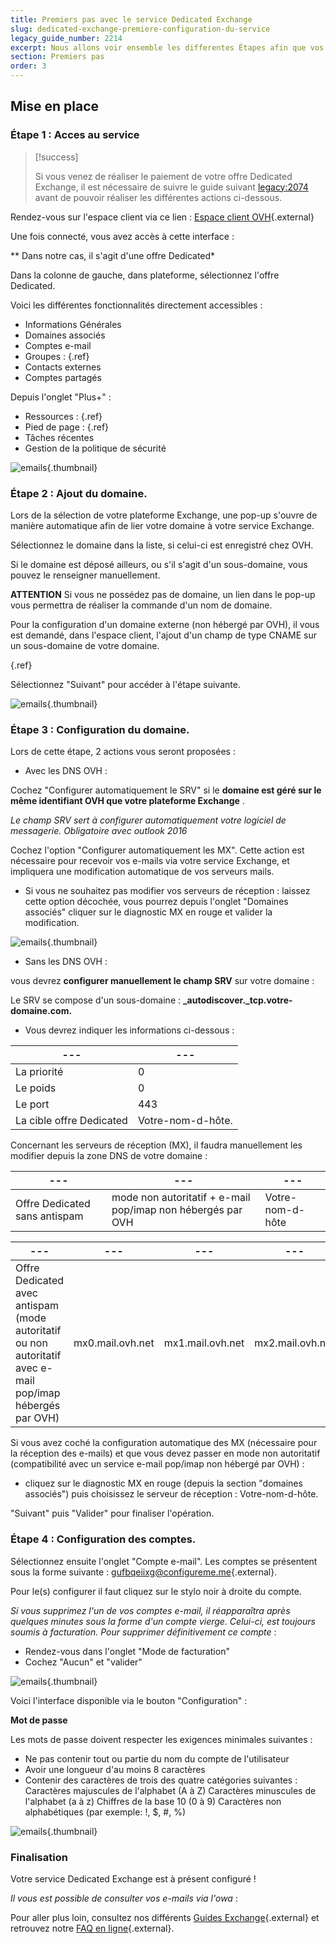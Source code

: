 ```yaml
---
title: Premiers pas avec le service Dedicated Exchange
slug: dedicated-exchange-premiere-configuration-du-service
legacy_guide_number: 2214
excerpt: Nous allons voir ensemble les differentes Étapes afin que vos services soient actifs et fonctionnels.
section: Premiers pas
order: 3
---
```



## Mise en place

### Étape 1 &#58; Acces au service


> [!success]
>
> Si vous venez de réaliser le paiement de votre offre Dedicated Exchange, il est nécessaire de suivre le guide suivant <legacy:2074> avant de pouvoir réaliser les différentes actions ci-dessous.
> 

Rendez-vous sur l'espace client via ce lien : [Espace client OVH](https://www.ovh.com/manager/web/login.html){.external}

Une fois connecté, vous avez accès à cette interface :

** Dans notre cas, il s'agit d'une offre Dedicated*

Dans la colonne de gauche, dans plateforme, sélectionnez l'offre Dedicated.

Voici les différentes fonctionnalités directement accessibles :

- Informations Générales
- Domaines associés
- Comptes e-mail
- Groupes : []({legacy}1258){.ref}
- Contacts externes
- Comptes partagés

Depuis l'onglet "Plus+" :

- Ressources : []({legacy}1325){.ref}
- Pied de page : []({legacy}1330){.ref}
- Tâches récentes
- Gestion de la politique de sécurité


![emails](images/4377.png){.thumbnail}


### Étape 2 &#58; Ajout du domaine.
Lors de la sélection de votre plateforme Exchange, une pop-up s'ouvre de manière automatique afin de lier votre domaine à votre service Exchange.

Sélectionnez le domaine dans la liste, si celui-ci est enregistré chez OVH.

Si le domaine est déposé ailleurs, ou s'il s'agit d'un sous-domaine, vous pouvez le renseigner manuellement.

**ATTENTION** Si vous ne possédez pas de domaine, un lien dans le pop-up vous permettra de réaliser la commande d'un nom de domaine.

Pour la configuration d'un domaine externe (non hébergé par OVH), il vous est demandé, dans l'espace client, l'ajout d'un champ de type CNAME sur un sous-domaine de votre domaine.

[]({legacy}1519){.ref}

Sélectionnez "Suivant" pour accéder à l'étape suivante.


![emails](images/4382.png){.thumbnail}


### Étape 3 &#58; Configuration du domaine.
Lors de cette étape, 2 actions vous seront proposées :

- Avec les DNS OVH :

Cochez "Configurer automatiquement le SRV" si le  **domaine est géré sur le même identifiant OVH que votre plateforme Exchange** .

*Le champ SRV sert à configurer automatiquement votre logiciel de messagerie. Obligatoire avec outlook 2016*

Cochez l'option "Configurer automatiquement les MX". Cette action est nécessaire pour recevoir vos e-mails via votre service Exchange, et impliquera une modification automatique de vos serveurs mails.

- Si vous ne souhaitez pas modifier vos serveurs de réception : laissez cette option décochée, vous pourrez depuis l'onglet "Domaines associés" cliquer sur le diagnostic MX en rouge et valider la modification.


![emails](images/4383.png){.thumbnail}

- Sans les DNS OVH :

vous devrez  **configurer manuellement le champ SRV**  sur votre domaine :

Le SRV se compose d'un sous-domaine :  **_autodiscover._tcp.votre-domaine.com.**

- Vous devrez indiquer les informations ci-dessous :

|---|---|
|---|---|
|La priorité|0|
|Le poids|0|
|Le port|443|
|La cible offre Dedicated|Votre-nom-d-hôte.|

Concernant les serveurs de réception (MX), il faudra manuellement les modifier depuis la zone DNS de votre domaine :

|---|---|---|
|---|---|---|
|Offre Dedicated sans antispam|mode non autoritatif + e-mail pop/imap non hébergés par OVH|Votre-nom-d-hôte|

|---|---|---|---|---|
|---|---|---|---|---|
|Offre Dedicated avec antispam (mode autoritatif ou non autoritatif avec e-mail pop/imap hébergés par OVH)|mx0.mail.ovh.net|mx1.mail.ovh.net|mx2.mail.ovh.net|mx3.mail.ovh.net|

Si vous avez coché la configuration automatique des MX (nécessaire pour la réception des e-mails) et que vous devez passer en mode non autoritatif (compatibilité avec un service e-mail pop/imap non hébergé par OVH) :

- cliquez sur le diagnostic MX en rouge (depuis la section "domaines associés") puis choisissez le serveur de réception : Votre-nom-d-hôte.

"Suivant" puis "Valider" pour finaliser l'opération.


### Étape 4 &#58; Configuration des comptes.
Sélectionnez ensuite l'onglet "Compte e-mail". Les comptes se présentent sous la forme suivante : [gufbqeiixg@configureme.me](mailto:gufbqeiixg@configureme.me){.external}.

Pour le(s) configurer il faut cliquez sur le stylo noir à droite du compte.

*Si vous supprimez l'un de vos comptes e-mail, il réapparaîtra après quelques minutes sous la forme d'un compte vierge. Celui-ci, est toujours soumis à facturation.* *Pour supprimer définitivement ce compte* :

- Rendez-vous dans l'onglet "Mode de facturation"
- Cochez "Aucun" et "valider"


![emails](images/4384.png){.thumbnail}

Voici l'interface disponible via le bouton "Configuration" :

**Mot de passe**

Les mots de passe doivent respecter les exigences minimales suivantes :

- Ne pas contenir tout ou partie du nom du compte de l'utilisateur
- Avoir une longueur d'au moins 8 caractères
- Contenir des caractères de trois des quatre catégories suivantes :
Caractères majuscules de l'alphabet (A à Z) Caractères minuscules de l'alphabet (a à z) Chiffres de la base 10 (0 à 9) Caractères non alphabétiques (par exemple: !, $, #, %)



![emails](images/4385.png){.thumbnail}


### Finalisation
Votre service Dedicated Exchange est à présent configuré !

*Il vous est possible de consulter vos e-mails via l'owa* :

Pour aller plus loin, consultez nos différents [Guides Exchange](https://www.ovh.com/fr/emails/hosted-exchange/guides/){.external} et retrouvez notre [FAQ en ligne](https://www.ovh.com/fr/emails/hosted-exchange-2013/faq/){.external}.